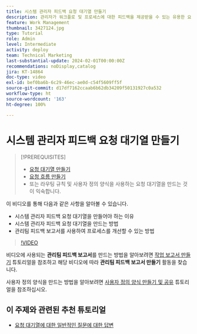 ```yaml
---
title: 시스템 관리자 피드백 요청 대기열 만들기
description: 관리자가 워크플로 및 프로세스에 대한 피드백을 제공받을 수 있는 유용한 요청 대기열을 만드는 방법을 알아봅니다.
feature: Work Management
thumbnail: 3427124.jpg
type: Tutorial
role: Admin
level: Intermediate
activity: deploy
team: Technical Marketing
last-substantial-update: 2024-02-01T00:00:00Z
recommendations: noDisplay,catalog
jira: KT-14864
doc-type: video
exl-id: bef0ba6b-6c29-46ec-ae0d-c54f5609ff5f
source-git-commit: d17df7162ccaab6b62db34209f50131927c0a532
workflow-type: ht
source-wordcount: '163'
ht-degree: 100%

---
```


# 시스템 관리자 피드백 요청 대기열 만들기

>[!PREREQUISITES]
>
>* [요청 대기열 만들기](https://experienceleague.adobe.com/docs/workfront-learn/tutorials-workfront/manage-work/request-queues/create-a-request-queue.html)
>* [요청 흐름 만들기](https://experienceleague.adobe.com/docs/workfront-learn/tutorials-workfront/manage-work/request-queues/create-a-request-flow.html)
>* 또는 라우팅 규칙 및 사용자 정의 양식을 사용하는 요청 대기열을 만드는 것이 익숙합니다.


이 비디오를 통해 다음과 같은 사항을 알아볼 수 있습니다.

* 시스템 관리자 피드백 요청 대기열을 만들어야 하는 이유
* 시스템 관리자 피드백 요청 대기열을 만드는 방법
* 관리팀 피드백 보고서를 사용하여 프로세스를 개선할 수 있는 방법

>[!VIDEO](https://video.tv.adobe.com/v/3427124/?quality=12&learn=on&enablevpops)

비디오에 사용되는 **관리팀 피드백 보고서**&#x200B;를 만드는 방법을 알아보려면 [작업 보고서 만들기](https://experienceleague.adobe.com/docs/workfront-learn/tutorials-workfront/reporting/basic-reporting/create-a-task-report.html?lang=ko) 튜토리얼을 참조하고 해당 비디오에 따라 **관리팀 피드백 보고서 만들기** 활동을 찾습니다.

사용자 정의 양식을 만드는 방법을 알아보려면 [사용자 정의 양식 만들기 및 공유](https://experienceleague.adobe.com/docs/workfront-learn/tutorials-workfront/custom-data/custom-forms/custom-forms-creating-and-sharing-a-custom-form.html) 튜토리얼을 참조하십시오.

## 이 주제와 관련된 추천 튜토리얼

* [요청 대기열에 대한 일반적인 질문에 대한 답변](/help/manage-work/request-queues/request-queue-faq.md)
